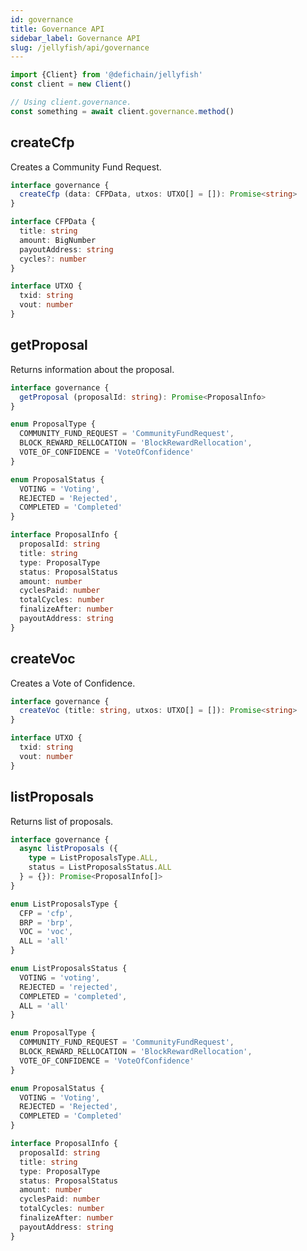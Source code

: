 ```yaml
---
id: governance
title: Governance API
sidebar_label: Governance API
slug: /jellyfish/api/governance
---
```


```js
import {Client} from '@defichain/jellyfish'
const client = new Client()

// Using client.governance.
const something = await client.governance.method()
```

## createCfp

Creates a Community Fund Request.

```ts title="client.governance.createCfp()"
interface governance {
  createCfp (data: CFPData, utxos: UTXO[] = []): Promise<string>
}

interface CFPData {
  title: string
  amount: BigNumber
  payoutAddress: string
  cycles?: number
}

interface UTXO {
  txid: string
  vout: number
}
```

## getProposal

Returns information about the proposal.

```ts title="client.governance.getProposal()"
interface governance {
  getProposal (proposalId: string): Promise<ProposalInfo>
}

enum ProposalType {
  COMMUNITY_FUND_REQUEST = 'CommunityFundRequest',
  BLOCK_REWARD_RELLOCATION = 'BlockRewardRellocation',
  VOTE_OF_CONFIDENCE = 'VoteOfConfidence'
}

enum ProposalStatus {
  VOTING = 'Voting',
  REJECTED = 'Rejected',
  COMPLETED = 'Completed'
}

interface ProposalInfo {
  proposalId: string
  title: string
  type: ProposalType
  status: ProposalStatus
  amount: number
  cyclesPaid: number
  totalCycles: number
  finalizeAfter: number
  payoutAddress: string
}
 ```

## createVoc

Creates a Vote of Confidence.

```ts title="client.governance.createVoc()"
interface governance {
  createVoc (title: string, utxos: UTXO[] = []): Promise<string>
}

interface UTXO {
  txid: string
  vout: number
}
```

## listProposals

Returns list of proposals.

```ts title="client.governance.listProposals()"
interface governance {
  async listProposals ({
    type = ListProposalsType.ALL,
    status = ListProposalsStatus.ALL
  } = {}): Promise<ProposalInfo[]>
}

enum ListProposalsType {
  CFP = 'cfp',
  BRP = 'brp',
  VOC = 'voc',
  ALL = 'all'
}

enum ListProposalsStatus {
  VOTING = 'voting',
  REJECTED = 'rejected',
  COMPLETED = 'completed',
  ALL = 'all'
}

enum ProposalType {
  COMMUNITY_FUND_REQUEST = 'CommunityFundRequest',
  BLOCK_REWARD_RELLOCATION = 'BlockRewardRellocation',
  VOTE_OF_CONFIDENCE = 'VoteOfConfidence'
}

enum ProposalStatus {
  VOTING = 'Voting',
  REJECTED = 'Rejected',
  COMPLETED = 'Completed'
}

interface ProposalInfo {
  proposalId: string
  title: string
  type: ProposalType
  status: ProposalStatus
  amount: number
  cyclesPaid: number
  totalCycles: number
  finalizeAfter: number
  payoutAddress: string
}
```

